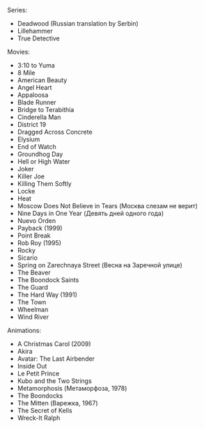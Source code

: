 Series:
  * Deadwood (Russian translation by Serbin)
  * Lillehammer
  * True Detective

Movies:
  * 3:10 to Yuma
  * 8 Mile
  * American Beauty
  * Angel Heart
  * Appaloosa
  * Blade Runner
  * Bridge to Terabithia
  * Cinderella Man
  * District 19
  * Dragged Across Concrete
  * Elysium
  * End of Watch
  * Groundhog Day
  * Hell or High Water
  * Joker
  * Killer Joe
  * Killing Them Softly
  * Locke
  * Heat
  * Moscow Does Not Believe in Tears (Москва слезам не верит)
  * Nine Days in One Year (Девять дней одного года)
  * Nuevo Orden
  * Payback (1999)
  * Point Break
  * Rob Roy (1995)
  * Rocky
  * Sicario
  * Spring on Zarechnaya Street (Весна на Заречной улице)
  * The Beaver
  * The Boondock Saints
  * The Guard
  * The Hard Way (1991)
  * The Town
  * Wheelman
  * Wind River

Animations:
  * A Christmas Carol (2009)
  * Akira
  * Avatar: The Last Airbender
  * Inside Out
  * Le Petit Prince
  * Kubo and the Two Strings
  * Metamorphosis (Метаморфоза, 1978)
  * The Boondocks
  * The Mitten (Варежка, 1967)
  * The Secret of Kells
  * Wreck-It Ralph
